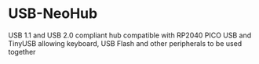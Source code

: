 # USB-NeoHub
USB 1.1 and USB 2.0 compliant hub compatible with RP2040 PICO USB and TinyUSB allowing keyboard, USB Flash and other peripherals to be used together
